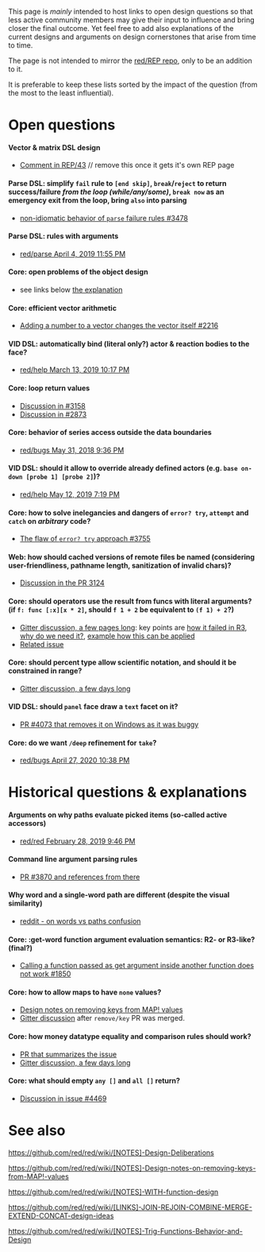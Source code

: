 This page is *mainly* intended to host links to open design questions so that less active community members may give their input to influence and bring closer the final outcome. Yet feel free to add also explanations of the current designs and arguments on design cornerstones that arise from time to time.

The page is not intended to mirror the [red/REP repo](https://github.com/red/REP/issues), only to be an addition to it.

It is preferable to keep these lists sorted by the impact of the question (from the most to the least influential).

# Open questions

#### Vector & matrix DSL design
- [Comment in REP/43](https://github.com/red/REP/issues/43#issuecomment-463335295) // remove this once it gets it's own REP page

#### Parse DSL: simplify `fail` rule to `[end skip]`, `break`/`reject` to return success/failure *from the loop (while/any/some)*, `break now` as an emergency exit from the loop, bring `also` into parsing
- [non-idiomatic behavior of `parse` failure rules #3478](https://github.com/red/red/issues/3478#issuecomment-406884362)

#### Parse DSL: rules with arguments
- [red/parse April 4, 2019 11:55 PM](https://gitter.im/red/parse?at=5ca66f4c8148e555b24cd89b)

#### Core: open problems of the object design
- see links below [the explanation](https://github.com/red/red/wiki/[DOC]-Object-Notes#construct-vs-contextobject)

#### Core: efficient vector arithmetic
- [Adding a number to a vector changes the vector itself #2216](https://github.com/red/red/issues/2216)

#### VID DSL: automatically bind (literal only?) actor & reaction bodies to the face?
- [red/help March 13, 2019 10:17 PM](https://gitter.im/red/help?at=5c89572c1c18c82b3c07190d)

#### Core: loop return values
- [Discussion in #3158](https://github.com/red/red/issues/3158)
- [Discussion in #2873](https://github.com/red/red/issues/2873)

#### Core: behavior of series access outside the data boundaries
- [red/bugs May 31, 2018 9:36 PM](https://gitter.im/red/bugs?at=5b1040cb361a950a662f019b)

#### VID DSL: should it allow to override already defined actors (e.g. `base on-down [probe 1] [probe 2]`)?
- [red/help May 12, 2019 7:19 PM](https://gitter.im/red/help?at=5cd847775a1d435d462cc06f)

#### Core: how to solve inelegancies and dangers of `error? try`, `attempt` and `catch` on *arbitrary* code?
- [The flaw of `error? try` approach #3755](https://github.com/red/red/issues/3755)

#### Web: how should cached versions of remote files be named (considering user-friendliness, pathname length, sanitization of invalid chars)?
- [Discussion in the PR 3124](https://github.com/red/red/pull/3124)

#### Core: should operators use the result from funcs with literal arguments? (if `f: func [:x][x * 2]`, should `f 1 + 2` be equivalent to `(f 1) + 2`?)
- [Gitter discussion, a few pages long](https://gitter.im/red/help?at=5d8e1f5a66c8b4512228a09d): key points are [how it failed in R3](https://gitter.im/red/help?at=5d8fb75c086a72719e7d5354), [why do we need it?](https://gitter.im/red/help?at=5d8fbfd9290b8c354af1d571), [example how this can be applied](https://gitter.im/red/help?at=5d8f8f15290b8c354af058c1)
- [Related issue](https://github.com/red/red/issues/2622)

#### Core: should percent type allow scientific notation, and should it be constrained in range?
- [Gitter discussion, a few days long](https://gitter.im/red/bugs?at=5e9866725706b414e1ceec2f)

#### VID DSL: should `panel` face draw a `text` facet on it?
- [PR #4073 that removes it on Windows as it was buggy](https://github.com/red/red/pull/4073)

#### Core: do we want `/deep` refinement for `take`?
- [red/bugs April 27, 2020 10:38 PM](https://gitter.im/red/bugs?at=5ea734ae568e5258e48a9dca)

# Historical questions & explanations

#### Arguments on why paths evaluate picked items (so-called active accessors)
- [red/red February 28, 2019 9:46 PM](https://gitter.im/red/red?at=5c782ca0c1cab53d6f53dd6d)

#### Command line argument parsing rules
- [PR #3870 and references from there](https://github.com/red/red/pull/3870)

#### Why word and a single-word path are different (despite the visual similarity)
- [reddit - on words vs paths confusion](https://www.reddit.com/r/redlang/comments/86kdwr/on_words_vs_paths_confusion/)

#### Core: :get-word function argument evaluation semantics: R2- or R3-like? (final?)
- [Calling a function passed as get argument inside another function does not work #1850](https://github.com/red/red/issues/1850)

#### Core: how to allow maps to have `none` values?
- [Design notes on removing keys from MAP! values](https://github.com/red/red/wiki/[NOTES]-Design-notes-on-removing-keys-from-MAP!-values)
- [Gitter discussion](https://gitter.im/red/red?at=5ce6ae55b313d7231416163d) after `remove/key` PR was merged.

#### Core: how money datatype equality and comparison rules should work?
- [PR that summarizes the issue](https://github.com/red/red/pull/4455)
- [Gitter discussion, a few days long](https://gitter.im/red/red?at=5e8ee18c38198d56a18ed4b7)

#### Core: what should empty `any []` and `all []` return?
- [Discussion in issue #4469](https://github.com/red/red/issues/4469#issuecomment-635450881)

# See also

https://github.com/red/red/wiki/[NOTES]-Design-Deliberations

https://github.com/red/red/wiki/[NOTES]-Design-notes-on-removing-keys-from-MAP!-values

https://github.com/red/red/wiki/[NOTES]-WITH-function-design

https://github.com/red/red/wiki/[LINKS]-JOIN-REJOIN-COMBINE-MERGE-EXTEND-CONCAT-design-ideas

https://github.com/red/red/wiki/[NOTES]-Trig-Functions-Behavior-and-Design

